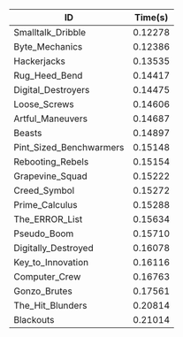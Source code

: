 |ID|Time(s)|
|-|-|
|Smalltalk_Dribble|0.12278|
|Byte_Mechanics|0.12386|
|Hackerjacks|0.13535|
|Rug_Heed_Bend|0.14417|
|Digital_Destroyers|0.14475|
|Loose_Screws|0.14606|
|Artful_Maneuvers|0.14687|
|Beasts|0.14897|
|Pint_Sized_Benchwarmers|0.15148|
|Rebooting_Rebels|0.15154|
|Grapevine_Squad|0.15222|
|Creed_Symbol|0.15272|
|Prime_Calculus|0.15288|
|The_ERROR_List|0.15634|
|Pseudo_Boom|0.15710|
|Digitally_Destroyed|0.16078|
|Key_to_Innovation|0.16116|
|Computer_Crew|0.16763|
|Gonzo_Brutes|0.17561|
|The_Hit_Blunders|0.20814|
|Blackouts|0.21014|
